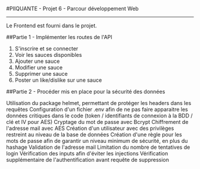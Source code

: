 #PIIQUANTE - Projet 6 - Parcour développement Web
***
Le Frontend est fourni dans le projet.

##Partie 1 - Implémenter les routes de l'API

1. S'inscrire et se connecter
2. Voir les sauces disponibles
3. Ajouter une sauce
4. Modifier une sauce
5. Supprimer une sauce
6. Poster un like/dislike sur une sauce

##Partie 2 - Procéder mis en place pour la sécurité des données

Utilisation du package helmet, permettant de protéger les headers dans les requêtes
Configuration d'un fichier .env afin de ne pas faire apparaitre les données critiques dans le code (token / identifiants de connexion à la BDD / clé et IV pour AES)
Cryptage du mot de passe avec Bcrypt
Chiffrement de l'adresse mail avec AES
Création d'un utilisateur avec des privilèges restreint au niveau de la base de données
Création d'une règle pour les mots de passe afin de garantir un niveau minimum de sécurité, en plus du hashage
Validation de l'adresse mail
Limitation du nombre de tentatives de login
Vérification des inputs afin d'éviter les injections
Vérification supplémentaire de l'authentification avant requête de suppression